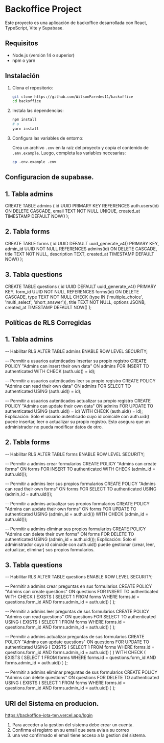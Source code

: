 # Backoffice Project

Este proyecto es una aplicación de backoffice desarrollada con React, TypeScript, Vite y Supabase.

## Requisitos

- Node.js (versión 14 o superior)
- npm o yarn

## Instalación

1. Clona el repositorio:

    ```bash
    git clone https://github.com/WilsonParedes11/backoffice
    cd backoffice
    ```

2. Instala las dependencias:

    ```bash
    npm install
    # o
    yarn install
    ```

3. Configura las variables de entorno:

    Crea un archivo `.env` en la raíz del proyecto y copia el contenido de `.env.example`. Luego, completa las variables necesarias:

    ```bash
    cp .env.example .env
    ```


## Configuracion de supabase.

## 1. Tabla admins
CREATE TABLE admins (
  id UUID PRIMARY KEY REFERENCES auth.users(id) ON DELETE CASCADE,
  email TEXT NOT NULL UNIQUE,
  created_at TIMESTAMP DEFAULT NOW()
);

## 2. Tabla forms

CREATE TABLE forms (
  id UUID DEFAULT uuid_generate_v4() PRIMARY KEY,
  admin_id UUID NOT NULL REFERENCES admins(id) ON DELETE CASCADE,
  title TEXT NOT NULL,
  description TEXT,
  created_at TIMESTAMP DEFAULT NOW()
);

## 3. Tabla questions

CREATE TABLE questions (
  id UUID DEFAULT uuid_generate_v4() PRIMARY KEY,
  form_id UUID NOT NULL REFERENCES forms(id) ON DELETE CASCADE,
  type TEXT NOT NULL CHECK (type IN ('multiple_choice', 'multi_select', 'short_answer')),
  title TEXT NOT NULL,
  options JSONB,
  created_at TIMESTAMP DEFAULT NOW()
);

## Políticas de RLS Corregidas

## 1. Tabla admins

  -- Habilitar RLS
  ALTER TABLE admins ENABLE ROW LEVEL SECURITY;

  -- Permitir a usuarios autenticados insertar su propio registro
  CREATE POLICY "Admins can insert their own data"
  ON admins
  FOR INSERT
  TO authenticated
  WITH CHECK (auth.uid() = id);

  -- Permitir a usuarios autenticados leer su propio registro
  CREATE POLICY "Admins can read their own data"
  ON admins
  FOR SELECT
  TO authenticated
  USING (auth.uid() = id);

  -- Permitir a usuarios autenticados actualizar su propio registro
  CREATE POLICY "Admins can update their own data"
  ON admins
  FOR UPDATE
  TO authenticated
  USING (auth.uid() = id)
  WITH CHECK (auth.uid() = id);
  Explicación:
  Solo el usuario autenticado cuyo id coincide con auth.uid() puede insertar, leer o actualizar su propio registro.
  Esto asegura que un administrador no pueda modificar datos de otro.

## 2. Tabla forms

  -- Habilitar RLS
  ALTER TABLE forms ENABLE ROW LEVEL SECURITY;

  -- Permitir a admins crear formularios
  CREATE POLICY "Admins can create forms"
  ON forms
  FOR INSERT
  TO authenticated
  WITH CHECK (admin_id = auth.uid());

  -- Permitir a admins leer sus propios formularios
  CREATE POLICY "Admins can read their own forms"
  ON forms
  FOR SELECT
  TO authenticated
  USING (admin_id = auth.uid());

  -- Permitir a admins actualizar sus propios formularios
  CREATE POLICY "Admins can update their own forms"
  ON forms
  FOR UPDATE
  TO authenticated
  USING (admin_id = auth.uid())
  WITH CHECK (admin_id = auth.uid());

  -- Permitir a admins eliminar sus propios formularios
  CREATE POLICY "Admins can delete their own forms"
  ON forms
  FOR DELETE
  TO authenticated
  USING (admin_id = auth.uid());
  Explicación:
  Solo el administrador cuyo id coincide con auth.uid() puede gestionar (crear, leer, actualizar, eliminar) sus propios formularios.
## 3. Tabla questions

  -- Habilitar RLS
  ALTER TABLE questions ENABLE ROW LEVEL SECURITY;

  -- Permitir a admins crear preguntas en sus formularios
  CREATE POLICY "Admins can create questions"
  ON questions
  FOR INSERT
  TO authenticated
  WITH CHECK (
    EXISTS (
      SELECT 1 FROM forms 
      WHERE forms.id = questions.form_id 
      AND forms.admin_id = auth.uid()
    )
  );

  -- Permitir a admins leer preguntas de sus formularios
  CREATE POLICY "Admins can read questions"
  ON questions
  FOR SELECT
  TO authenticated
  USING (
    EXISTS (
      SELECT 1 FROM forms 
      WHERE forms.id = questions.form_id 
      AND forms.admin_id = auth.uid()
    )
  );

  -- Permitir a admins actualizar preguntas de sus formularios
  CREATE POLICY "Admins can update questions"
  ON questions
  FOR UPDATE
  TO authenticated
  USING (
    EXISTS (
      SELECT 1 FROM forms 
      WHERE forms.id = questions.form_id 
      AND forms.admin_id = auth.uid()
    )
  )
  WITH CHECK (
    EXISTS (
      SELECT 1 FROM forms 
      WHERE forms.id = questions.form_id 
      AND forms.admin_id = auth.uid()
    )
  );

  -- Permitir a admins eliminar preguntas de sus formularios
  CREATE POLICY "Admins can delete questions"
  ON questions
  FOR DELETE
  TO authenticated
  USING (
    EXISTS (
      SELECT 1 FROM forms 
      WHERE forms.id = questions.form_id 
      AND forms.admin_id = auth.uid()
    )
  );

## URl del Sistema en producion.
https://backoffice-iota-ten.vercel.app/login

1. Para acceder a la gestion del sistema debe crear un cuenta.
2. Confirma el registro en su email que sera evia a su correo
3. una vez confirmado el email tiene acceso a la gestion del sistema.